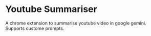 # Youtube Summariser
A chrome extension to summarise youtube video in google gemini.
Supports custome prompts.